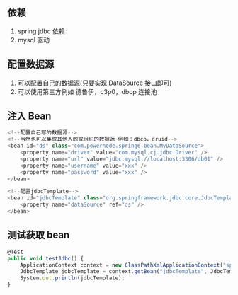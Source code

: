 ## 依赖

1. spring jdbc 依赖
2. mysql 驱动

## 配置数据源

1. 可以配置自己的数据源(只要实现 DataSource 接口即可)
2. 可以使用第三方例如 德鲁伊，c3p0，dbcp 连接池

## 注入 Bean

```js
<!--配置自己写的数据源-->
<!--当然也可以集成其他人的或组织的数据源 例如：dbcp，druid-->
<bean id="ds" class="com.powernode.spring6.bean.MyDataSource">
    <property name="driver" value="com.mysql.cj.jdbc.Driver" />
    <property name="url" value="jdbc:mysql://localhost:3306/db01" />
    <property name="username" value="xxx" />
    <property name="password" value="xxx" />
</bean>

<!--配置jdbcTemplate-->
<bean id="jdbcTemplate" class="org.springframework.jdbc.core.JdbcTemplate">
    <property name="dataSource" ref="ds" />
</bean>
```

## 测试获取 bean

```js
@Test
public void testJdbc() {
    ApplicationContext context = new ClassPathXmlApplicationContext("spring.xml");
    JdbcTemplate jdbcTemplate = context.getBean("jdbcTemplate", JdbcTemplate.class);
    System.out.println(jdbcTemplate);
}
```
